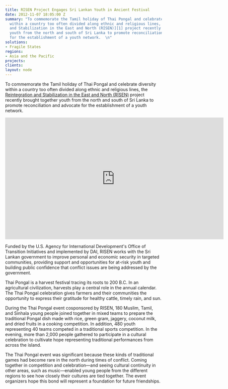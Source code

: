 ```yaml
---
title: RISEN Project Engages Sri Lankan Youth in Ancient Festival
date: 2012-11-07 18:05:00 Z
summary: "To commemorate the Tamil holiday of Thai Pongal and celebrate diversity
  within a country too often divided along ethnic and religious lines, the [Reintegration
  and Stabilization in the East and North (RISEN)][1] project recently brought together
  youth from the north and south of Sri Lanka to promote reconciliation and advocate
  for the establishment of a youth network.  \n"
solutions:
- Fragile States
regions:
- Asia and the Pacific
projects: 
clients: 
layout: node
---
```


To commemorate the Tamil holiday of Thai Pongal and celebrate diversity within a country too often divided along ethnic and religious lines, the [Reintegration and Stabilization in the East and North (RISEN)][1] project recently brought together youth from the north and south of Sri Lanka to promote reconciliation and advocate for the establishment of a youth network.  

<iframe allowfullscreen="" frameborder="0" height="391" mozallowfullscreen="" src="https://player.vimeo.com/video/53352500?title=0&amp;byline=0&amp;portrait=0&amp;badge=0" webkitallowfullscreen="" width="703"></iframe>

Funded by the U.S. Agency for International Development's Office of Transition Initiatives and implemented by DAI, RISEN works with the Sri Lankan government to improve personal and economic security in targeted communities, providing support and opportunities for at-risk youth and building public confidence that conflict issues are being addressed by the government.

Thai Pongal is a harvest festival tracing its roots to 200 B.C. In an agricultural civilization, harvests play a central role in the annual calendar. The Thai Pongal celebration gives farmers and their communities the opportunity to express their gratitude for healthy cattle, timely rain, and sun.  

During the Thai Pongal event cosponsored by RISEN, 180 Muslim, Tamil, and Sinhala young people joined together in mixed teams to prepare the traditional Pongal dish made with rice, green gram, jaggery, coconut milk, and dried fruits in a cooking competition. In addition, 480 youth representing 40 teams competed in a traditional sports competition. In the evening, more than 2,000 people gathered to participate in a cultural celebration to cultivate hope representing traditional performances from across the island.

The Thai Pongal event was significant because these kinds of traditional games had become rare in the north during times of conflict. Coming together in competition and celebration—and seeing cultural continuity in other areas, such as music—enabled young people from the different regions to see how closely their cultures are tied together. The event organizers hope this bond will represent a foundation for future friendships.

[1]: /our-work/projects/sri-lanka-reintegration-and-stabilization-east-and-north-risen
